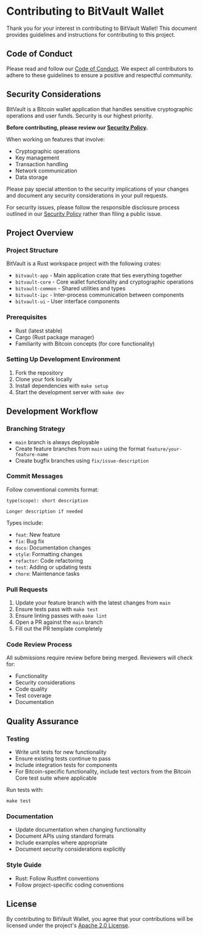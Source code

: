 # Contributing to BitVault Wallet

Thank you for your interest in contributing to BitVault Wallet! This document provides guidelines and instructions for contributing to this project.

## Code of Conduct

Please read and follow our [Code of Conduct](CODE_OF_CONDUCT.md). We expect all contributors to adhere to these guidelines to ensure a positive and respectful community.

## Security Considerations

BitVault is a Bitcoin wallet application that handles sensitive cryptographic operations and user funds. Security is our highest priority.

**Before contributing, please review our [Security Policy](SECURITY.md).**

When working on features that involve:
- Cryptographic operations
- Key management
- Transaction handling
- Network communication
- Data storage

Please pay special attention to the security implications of your changes and document any security considerations in your pull requests.

For security issues, please follow the responsible disclosure process outlined in our [Security Policy](SECURITY.md) rather than filing a public issue.

## Project Overview

### Project Structure

BitVault is a Rust workspace project with the following crates:
- `bitvault-app` - Main application crate that ties everything together
- `bitvault-core` - Core wallet functionality and cryptographic operations
- `bitvault-common` - Shared utilities and types
- `bitvault-ipc` - Inter-process communication between components
- `bitvault-ui` - User interface components

### Prerequisites

- Rust (latest stable)
- Cargo (Rust package manager)
- Familiarity with Bitcoin concepts (for core functionality)

### Setting Up Development Environment

1. Fork the repository
2. Clone your fork locally
3. Install dependencies with `make setup`
4. Start the development server with `make dev`

## Development Workflow

### Branching Strategy

- `main` branch is always deployable
- Create feature branches from `main` using the format `feature/your-feature-name`
- Create bugfix branches using `fix/issue-description`

### Commit Messages

Follow conventional commits format:
```
type(scope): short description

Longer description if needed
```

Types include:
- `feat`: New feature
- `fix`: Bug fix
- `docs`: Documentation changes
- `style`: Formatting changes
- `refactor`: Code refactoring
- `test`: Adding or updating tests
- `chore`: Maintenance tasks

### Pull Requests

1. Update your feature branch with the latest changes from `main`
2. Ensure tests pass with `make test`
3. Ensure linting passes with `make lint`
4. Open a PR against the `main` branch
5. Fill out the PR template completely

### Code Review Process

All submissions require review before being merged. Reviewers will check for:
- Functionality
- Security considerations
- Code quality
- Test coverage
- Documentation

## Quality Assurance

### Testing

- Write unit tests for new functionality
- Ensure existing tests continue to pass
- Include integration tests for components
- For Bitcoin-specific functionality, include test vectors from the Bitcoin Core test suite where applicable

Run tests with:
```
make test
```

### Documentation

- Update documentation when changing functionality
- Document APIs using standard formats
- Include examples where appropriate
- Document security considerations explicitly

### Style Guide

- Rust: Follow Rustfmt conventions
- Follow project-specific coding conventions

## License

By contributing to BitVault Wallet, you agree that your contributions will be licensed under the project's [Apache 2.0 License](LICENSE). 